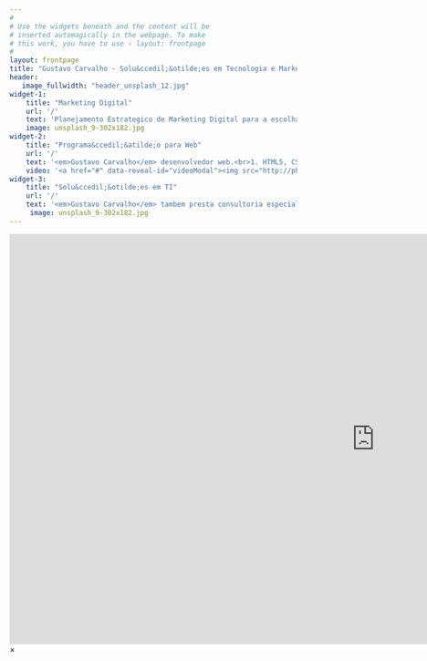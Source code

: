 ```yaml
---
#
# Use the widgets beneath and the content will be
# inserted automagically in the webpage. To make
# this work, you have to use › layout: frontpage
#
layout: frontpage
title: "Gustavo Carvalho - Solu&ccedil;&otilde;es em Tecnologia e Marketing Digital"
header:
   image_fullwidth: "header_unsplash_12.jpg"
widget-1:
    title: "Marketing Digital"
    url: '/'
    text: 'Planejamento Estrategico de Marketing Digital para a escolha dos melhores canais e definicao de estrategias de aquisicao de clientes. <em>Gustavo Carvalho</em> oferece servicos de marketing digital com foco em resultados.'
    image: unsplash_9-302x182.jpg
widget-2:
    title: "Programa&ccedil;&atilde;o para Web"
    url: '/'
    text: '<em>Gustavo Carvalho</em> desenvolvedor web.<br>1. HTML5, CSS3 e Javascript Ninja :)<br>2. Designs responsivos e cross browser.<br>3. Sites Estaticos ou Dinamicos.<br>4. Animacoes sem uso de flash.<br>5. Sites customizados e otimizados para o seu negocio,...'
    video: '<a href="#" data-reveal-id="videoModal"><img src="http://phlow.github.io/feeling-responsive/images/start-video-feeling-responsive-302x182.jpg" width="302" height="182" alt=""></a>'
widget-3:
    title: "Solu&ccedil;&otilde;es em TI"
    url: '/'
    text: '<em>Gustavo Carvalho</em> tambem presta consultoria especializada em TI, planejamento de infraestrutura de redes e sistemas de entretenimento domesticos. Entre em contato pelo Twitter <a href="http://twitter.com/carvalhogustavo">@carvalhogustavo</a>.'
     image: unsplash_9-302x182.jpg
---
```



<div id="videoModal" class="reveal-modal large" data-reveal="">
  <div class="flex-video widescreen vimeo" style="display: block;">
    <iframe width="1280" height="720" src="https://www.youtube.com/embed/3b5zCFSmVvU" frameborder="0" allowfullscreen></iframe>
  </div>
  <a class="close-reveal-modal">&#215;</a>
</div>
